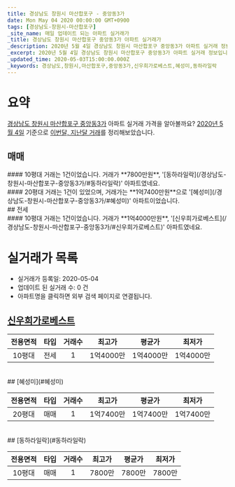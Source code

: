 ```yaml
---
title: 경상남도 창원시 마산합포구 - 중앙동3가
date: Mon May 04 2020 00:00:00 GMT+0900
tags: [경상남도-창원시-마산합포구]
_site_name: 매일 업데이트 되는 아파트 실거래가
_title: 경상남도 창원시 마산합포구 중앙동3가 아파트 실거래가
_description: 2020년 5월 4일 경상남도 창원시 마산합포구 중앙동3가 아파트 실거래 정보입니다. 3건 아파트 정보가 있습니다.
_excerpt: 2020년 5월 4일 경상남도 창원시 마산합포구 중앙동3가 아파트 실거래 정보입니다. 3건 아파트 정보가 있습니다.
_updated_time: 2020-05-03T15:00:00.000Z
_keywords: 경상남도,창원시,마산합포구,중앙동3가,신우희가로베스트,혜성미,동하라일락
---
```





# 요약
<ins>경상남도 창원시 마산합포구 중앙동3가</ins> 아파트 실거래 가격을 알아볼까요? <ins>2020년 5월 4일</ins> 기준으로 <ins>이번달, 지난달 거래</ins>를 정리해보았습니다.

## 매매
<div class="container">
<div class="six columns" markdown="1">
#### 10평대
거래는 1건이었습니다. 거래가 **7800만원**, '[동하라일락](/경상남도-창원시-마산합포구-중앙동3가/#동하라일락)' 아파트였네요.
</div>
<div class="six columns" markdown="1">
#### 20평대
거래는 1건이 있었으며, 거래가는 **1억7400만원**으로 '[혜성미](/경상남도-창원시-마산합포구-중앙동3가/#혜성미)' 아파트이었습니다.
</div>
</div>
## 전세
<div class="container">
<div class="twelve columns" markdown="1">
#### 10평대
거래는 1건이었습니다. 거래가 **1억4000만원**, '[신우희가로베스트](/경상남도-창원시-마산합포구-중앙동3가/#신우희가로베스트)' 아파트였네요.
</div>
</div>



# 실거래가 목록
- 실거래가 등록일: 2020-05-04
- 업데이트 된 실거래 수: 0 건
- 아파트명을 클릭하면 외부 검색 페이지로 연결됩니다.

## [신우희가로베스트](#신우희가로베스트)

|전용면적|타입|거래수|최고가|평균가|최저가|
|:---:|:---:|:---:|:---:|:---:|:---:|
|10평대|<span class="deal-type-2">전세</span>|1|1억4000만|1억4000만|1억4000만|

<br/>
## [혜성미](#혜성미)

|전용면적|타입|거래수|최고가|평균가|최저가|
|:---:|:---:|:---:|:---:|:---:|:---:|
|20평대|<span class="deal-type-1">매매</span>|1|1억7400만|1억7400만|1억7400만|

<br/>
## [동하라일락](#동하라일락)

|전용면적|타입|거래수|최고가|평균가|최저가|
|:---:|:---:|:---:|:---:|:---:|:---:|
|10평대|<span class="deal-type-1">매매</span>|1|7800만|7800만|7800만|

<br/>



